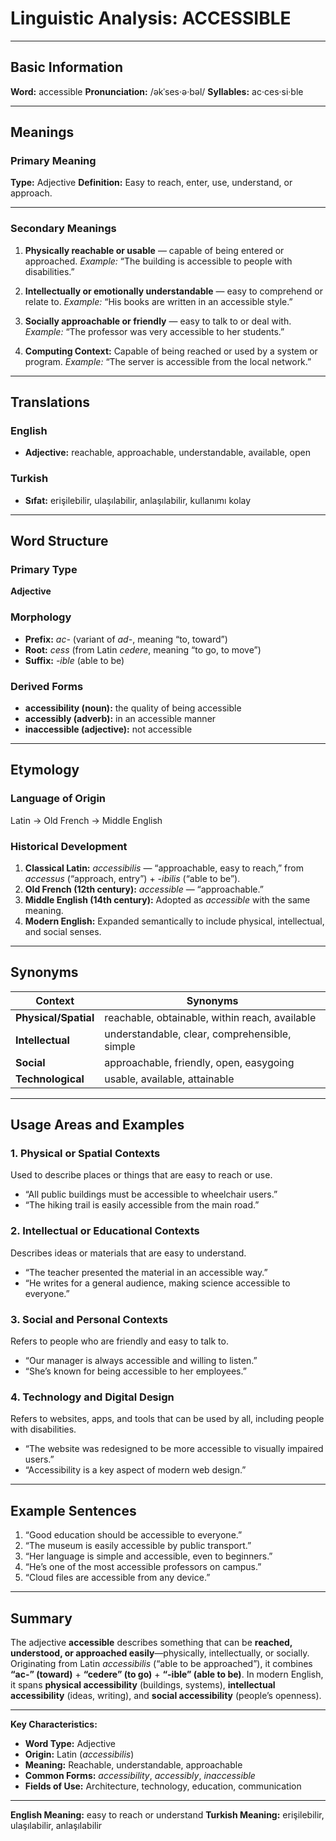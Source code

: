 # Linguistic Analysis: ACCESSIBLE

---

## Basic Information

**Word:** accessible
**Pronunciation:** /əkˈses·ə·bəl/
**Syllables:** ac·ces·si·ble

---

## Meanings

### Primary Meaning

**Type:** Adjective
**Definition:** Easy to reach, enter, use, understand, or approach.

---

### Secondary Meanings

1. **Physically reachable or usable** — capable of being entered or approached.
   _Example:_ “The building is accessible to people with disabilities.”

2. **Intellectually or emotionally understandable** — easy to comprehend or relate to.
   _Example:_ “His books are written in an accessible style.”

3. **Socially approachable or friendly** — easy to talk to or deal with.
   _Example:_ “The professor was very accessible to her students.”

4. **Computing Context:** Capable of being reached or used by a system or program.
   _Example:_ “The server is accessible from the local network.”

---

## Translations

### English

- **Adjective:** reachable, approachable, understandable, available, open

### Turkish

- **Sıfat:** erişilebilir, ulaşılabilir, anlaşılabilir, kullanımı kolay

---

## Word Structure

### Primary Type

**Adjective**

### Morphology

- **Prefix:** _ac-_ (variant of _ad-_, meaning “to, toward”)
- **Root:** _cess_ (from Latin _cedere_, meaning “to go, to move”)
- **Suffix:** _-ible_ (able to be)

### Derived Forms

- **accessibility (noun):** the quality of being accessible
- **accessibly (adverb):** in an accessible manner
- **inaccessible (adjective):** not accessible

---

## Etymology

### Language of Origin

Latin → Old French → Middle English

### Historical Development

1. **Classical Latin:** _accessibilis_ — “approachable, easy to reach,” from _accessus_ (“approach, entry”) + _-ibilis_ (“able to be”).
2. **Old French (12th century):** _accessible_ — “approachable.”
3. **Middle English (14th century):** Adopted as _accessible_ with the same meaning.
4. **Modern English:** Expanded semantically to include physical, intellectual, and social senses.

---

## Synonyms

| Context              | Synonyms                                       |
| -------------------- | ---------------------------------------------- |
| **Physical/Spatial** | reachable, obtainable, within reach, available |
| **Intellectual**     | understandable, clear, comprehensible, simple  |
| **Social**           | approachable, friendly, open, easygoing        |
| **Technological**    | usable, available, attainable                  |

---

## Usage Areas and Examples

### 1. **Physical or Spatial Contexts**

Used to describe places or things that are easy to reach or use.

- “All public buildings must be accessible to wheelchair users.”
- “The hiking trail is easily accessible from the main road.”

### 2. **Intellectual or Educational Contexts**

Describes ideas or materials that are easy to understand.

- “The teacher presented the material in an accessible way.”
- “He writes for a general audience, making science accessible to everyone.”

### 3. **Social and Personal Contexts**

Refers to people who are friendly and easy to talk to.

- “Our manager is always accessible and willing to listen.”
- “She’s known for being accessible to her employees.”

### 4. **Technology and Digital Design**

Refers to websites, apps, and tools that can be used by all, including people with disabilities.

- “The website was redesigned to be more accessible to visually impaired users.”
- “Accessibility is a key aspect of modern web design.”

---

## Example Sentences

1. “Good education should be accessible to everyone.”
2. “The museum is easily accessible by public transport.”
3. “Her language is simple and accessible, even to beginners.”
4. “He’s one of the most accessible professors on campus.”
5. “Cloud files are accessible from any device.”

---

## Summary

The adjective **accessible** describes something that can be **reached, understood, or approached easily**—physically, intellectually, or socially.
Originating from Latin _accessibilis_ (“able to be approached”), it combines **“ac-” (toward)** + **“cedere” (to go)** + **“-ible” (able to be)**.
In modern English, it spans **physical accessibility** (buildings, systems), **intellectual accessibility** (ideas, writing), and **social accessibility** (people’s openness).

---

**Key Characteristics:**

- **Word Type:** Adjective
- **Origin:** Latin (_accessibilis_)
- **Meaning:** Reachable, understandable, approachable
- **Common Forms:** _accessibility_, _accessibly_, _inaccessible_
- **Fields of Use:** Architecture, technology, education, communication

---

**English Meaning:** easy to reach or understand
**Turkish Meaning:** erişilebilir, ulaşılabilir, anlaşılabilir
